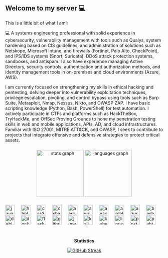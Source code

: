 ## Welcome to my server 💻


This is a little bit of what I am!:

💻 
A systems engineering professional with solid experience in cybersecurity, vulnerability management with tools such as Qualys, system hardening based on CIS guidelines, and administration of solutions such as Netskope, Microsoft Intune, and firewalls (Fortinet, Palo Alto, CheckPoint), and IPS/IDS systems (Snort, Suricata), DDoS attack protection systems, sandboxes, and antispam. I also have experience managing Active Directory, security controls, authentication and authorization methods, and identity management tools in on-premises and cloud environments (Azure, AWS).

I am currently focused on strengthening my skills in ethical hacking and pentesting, delving deeper into vulnerability exploitation techniques, privilege escalation, pivoting, and control bypass using tools such as Burp Suite, Metasploit, Nmap, Nessus, Nikto, and OWASP ZAP. I have basic scripting knowledge (Python, Bash, PowerShell) for test automation. I actively participate in CTFs and platforms such as HackTheBox, TryHackMe, and OffSec Proving Grounds to hone my penetration testing skills in web and mobile applications, APIs, AD, and cloud infrastructures. Familiar with ISO 27001, MITRE ATT&CK, and OWASP, I seek to contribute to projects that integrate offensive and defensive strategies to protect critical assets.

###

<div align="center">
  <img src="https://github-readme-stats.vercel.app/api?username=Cyberdark-Security&hide_title=false&hide_rank=false&show_icons=true&include_all_commits=true&count_private=true&disable_animations=false&theme=dracula&locale=en&hide_border=false" height="150" alt="stats graph"  />
  <img src="https://github-readme-stats.vercel.app/api/top-langs?username=Cyberdark-Security&locale=en&hide_title=false&layout=compact&card_width=320&langs_count=5&theme=dracula&hide_border=false" height="150" alt="languages graph"  />
</div>

###

<div align="left">
  <img src="https://cdn.jsdelivr.net/gh/devicons/devicon/icons/javascript/javascript-original.svg" height="30" alt="javascript logo"  />
  <img width="12" />
  <img src="https://cdn.jsdelivr.net/gh/devicons/devicon/icons/html5/html5-original.svg" height="30" alt="html5 logo"  />
  <img width="12" />
  <img src="https://cdn.jsdelivr.net/gh/devicons/devicon/icons/css3/css3-original.svg" height="30" alt="css3 logo"  />
  <img width="12" />
  <img src="https://cdn.jsdelivr.net/gh/devicons/devicon/icons/csharp/csharp-original.svg" height="30" alt="csharp logo"  />
  <img width="12" />
  <img src="https://cdn.jsdelivr.net/gh/devicons/devicon@latest/icons/aarch64/aarch64-original.svg" height="30" alt="aarch64 logo" />
  <img width="12" />
  <img src="https://cdn.jsdelivr.net/gh/devicons/devicon@latest/icons/amazonwebservices/amazonwebservices-original-wordmark.svg"  height="30" alt="aws logo" />
  <img width="12" />
  <img src="https://cdn.jsdelivr.net/gh/devicons/devicon@latest/icons/anaconda/anaconda-original-wordmark.svg"  height="30" alt="anaconda logo" />
  <img width="12" />
   <img src="https://cdn.jsdelivr.net/gh/devicons/devicon@latest/icons/archlinux/archlinux-original-wordmark.svg"  height="30" alt="archlinux logo" />
   <img width="12" />
<img src="https://cdn.jsdelivr.net/gh/devicons/devicon@latest/icons/azure/azure-original-wordmark.svg"  height="30" alt="azure logo" />
<img width="12" />
<img src="https://cdn.jsdelivr.net/gh/devicons/devicon@latest/icons/bash/bash-original.svg"  height="30" alt="bash logo" />
<img width="12" />
<img src="https://cdn.jsdelivr.net/gh/devicons/devicon@latest/icons/debian/debian-original-wordmark.svg"  height="30" alt="debian logo" />
<img width="12" />
<img src="https://cdn.jsdelivr.net/gh/devicons/devicon@latest/icons/docker/docker-original-wordmark.svg"  height="30" alt="docker logo" />
<img width="12" />
<img src="https://cdn.jsdelivr.net/gh/devicons/devicon@latest/icons/flask/flask-original-wordmark.svg"  height="30" alt="flask logo" />
<img width="12" />
<img src="https://cdn.jsdelivr.net/gh/devicons/devicon@latest/icons/github/github-original.svg"  height="30" alt="github logo" />
<img width="12" />
<img src="https://cdn.jsdelivr.net/gh/devicons/devicon@latest/icons/jupyter/jupyter-original-wordmark.svg"  height="30" alt="jupyter logo" />
<img width="12" />
<img src="https://cdn.jsdelivr.net/gh/devicons/devicon@latest/icons/kalilinux/kalilinux-original.svg"  height="30" alt="kali logo" />
<img width="12" />
<img src="https://cdn.jsdelivr.net/gh/devicons/devicon@latest/icons/kubernetes/kubernetes-original-wordmark.svg"  height="30" alt="kubernetes logo" />
<img width="12" />
<img src="https://cdn.jsdelivr.net/gh/devicons/devicon@latest/icons/linux/linux-original.svg"  height="30" alt="linux logo" />
<img width="12" />
<img src="https://cdn.jsdelivr.net/gh/devicons/devicon@latest/icons/postman/postman-original-wordmark.svg"  height="30" alt="postman logo" />
<img width="12" />
<img src="https://cdn.jsdelivr.net/gh/devicons/devicon@latest/icons/python/python-original-wordmark.svg"  height="30" alt="pyhton logo" />
<img width="12" />
</div>
<br clear="both">


###


</div>
<p></p>
<p></p>
<p align="center"><strong>Statistics</strong></p>
<div align="center">
 </a>
</div>
<div align="center">
 <a href="https://git.io/streak-stats"><img src="https://streak-stats.demolab.com?user=Cyberdark-Security&theme=dark&hide_border=true" alt="GitHub Streak" /></a>
</a>
</div>
<p></p>
<p></p>
<p></p>
<p></p>
<p></p>
<p></p>

<!--
**Cyberdark-Security/Cyberdark-Security** is a ✨ _special_ ✨ repository because its `README.md` (this file) appears on your GitHub profile.
-->
